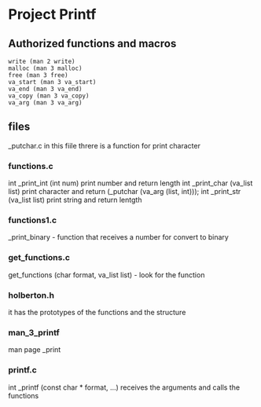 # Project Printf

## Authorized functions and macros

    write (man 2 write)
    malloc (man 3 malloc)
    free (man 3 free)
    va_start (man 3 va_start)
    va_end (man 3 va_end)
    va_copy (man 3 va_copy)
    va_arg (man 3 va_arg)

## files
_putchar.c
in this fiile threre is a function for print character
### functions.c
int _print_int (int num) print number and return length
int _print_char (va_list list) print character and return (_putchar (va_arg (list, int)));
int _print_str (va_list list) print string and return lentgth

### functions1.c
_print_binary - function that receives a number for convert to binary 

### get_functions.c
get_functions (char format, va_list list) - look for the function

### holberton.h
it has the prototypes of the functions and the structure

### man_3_printf
man page _print

### printf.c
int _printf (const char * format, ...) receives the arguments and calls the functions
